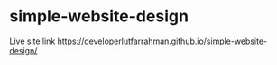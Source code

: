 # simple-website-design

Live site link
https://developerlutfarrahman.github.io/simple-website-design/
